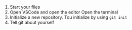 1. Start your files
2. Open VSCode and open the editor
Open the terminal
4. Initialize a new repository. Tou initialize by using `git init`
5. Tell git about yourself